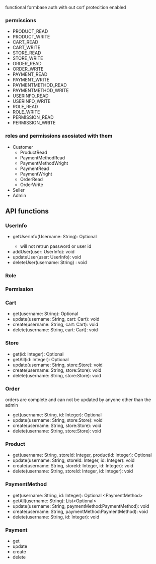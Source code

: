 functional formbase auth with out csrf protecition enabled

### permissions

- PRODUCT_READ
- PRODUCT_WRITE
- CART_READ
- CART_WRITE
- STORE_READ
- STORE_WRITE
- ORDER_READ
- ORDER_WRITE
- PAYMENT_READ
- PAYMENT_WRITE
- PAYMENTMETHOD_READ
- PAYMENTMETHOD_WRITE
- USERINFO_READ
- USERINFO_WRITE
- ROLE_READ
- ROLE_WRITE
- PERMISSION_READ
- PERMISSION_WRITE


### roles and permissions asosiated with them

- Customer
    - ProductRead
    - PaymentMethodRead
    - PaymentMethodWright
    - PaymentRead
    - PaymentWright
    - OrderRead
    - OrderWrite
- Seller
- Admin

## API functions

### UserInfo
- getUserInfo(Username: String): Optional<UserInfo>
    - will not retrun password or user id
- addUser(user: UserInfo): void
- updateUser(user: UserInfo): void
- deleteUser(username: String) : void

### Role
### Permission
### Cart
- get(username: String): Optional<Cart>
- update(username: String, cart: Cart): void
- create(username: String, cart: Cart): void
- delete(username: String, cart: Cart): void

### Store
- get(id: Integer): Optional<Store>
- getAll(id: Integer): Optional<Store>
- update(username: String, store:Store): void
- create(username: String, store:Store): void
- delete(username: String, store:Store): void

### Order
orders are complete and can not be updated by anyone other than the admin
- get(username: String, id: Integer): Optional<Store>
- update(username: String, store:Store): void
- create(username: String, store:Store): void
- delete(username: String, store:Store): void

### Product
- get(username: String, storeId: Integer, productId: Integer): Optional<Product>
- update(username: String, storeId: Integer, id: Integer): void
- create(username: String, storeId: Integer, id: Integer): void
- delete(username: String, storeId: Integer, id: Integer): void

### PaymentMethod
- get(username: String, id: Integer): Optional &lt;PaymentMethod>
- getAll(username: String): List<Optional<PaymentMethod>>
- update(username: String, paymentMethod:PaymentMethod): void
- create(username: String, paymentMethod:PaymentMethod): void
- delete(username: String, id: Integer): void

### Payment
- get
- update
- create
- delete